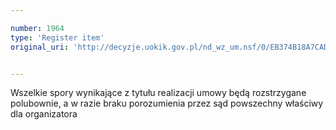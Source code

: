 ```yaml
---

number: 1964
type: 'Register item'
original_uri: 'http://decyzje.uokik.gov.pl/nd_wz_um.nsf/0/EB374B18A7CADA6DC1257749002355E1?OpenDocument'


---
```


Wszelkie spory wynikające z tytułu realizacji umowy będą rozstrzygane polubownie, a w razie braku porozumienia przez sąd powszechny właściwy dla organizatora
